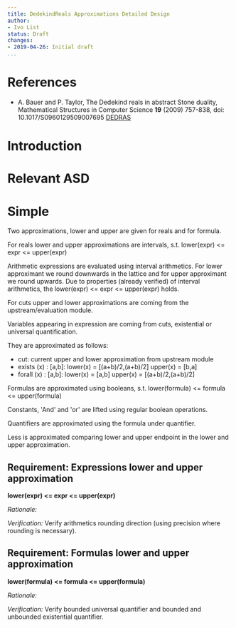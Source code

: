 ```yaml
---
title: DedekindReals Approximations Detailed Design
author:
- Ivo List
status: Draft
changes:
- 2019-04-26: Initial draft
...
```


# References

-  A. Bauer and P. Taylor, The Dedekind reals in abstract Stone duality,
  Mathematical Structures in Computer Science **19** (2009) 757-838, doi: 10.1017/S0960129509007695 [DEDRAS]

[DEDRAS]: http://paultaylor.eu/ASD/dedras/


# Introduction


# Relevant ASD


# Simple

Two approximations, lower and upper are given for reals and for formula.

For reals lower and upper approximations are intervals, s.t. lower(expr) <= expr <= upper(expr)

Arithmetic expressions are evaluated using interval arithmetics. For lower approximant we round downwards in the lattice
and for upper approximant we round upwards. Due to properties (already verified) of interval arithmetics, the 
lower(expr) <= expr <= upper(expr) holds.

For cuts upper and lower approximations are coming from the upstream/evaluation module.

Variables appearing in expression are coming from cuts, existential or universal quantification.

They are approximated as follows:

- cut: current upper and lower approximation from upstream module
- exists (x) : [a,b]: lower(x) = [(a+b)/2,(a+b)/2]     upper(x) = [b,a]
- forall (x) : [a,b]: lower(x) = [a,b]                 upper(x) = [(a+b)/2,(a+b)/2]

Formulas are approximated using booleans, s.t. lower(formula) <= formula <= upper(formula)

Constants, 'And' and 'or' are lifted using regular boolean operations.

Quantifiers are approximated using the formula under quantifier.

Less is approximated comparing lower and upper endpoint in the lower and upper approximation.


## Requirement: Expressions lower and upper approximation

**lower(expr) <= expr <= upper(expr)**
  
*Rationale:*

*Verification:* Verify arithmetics rounding direction (using precision where rounding is necessary).
  
## Requirement: Formulas lower and upper approximation

**lower(formula) <= formula <= upper(formula)**

*Rationale:*

*Verification:* Verify bounded universal quantifier and bounded and unbounded existential quantifier.



